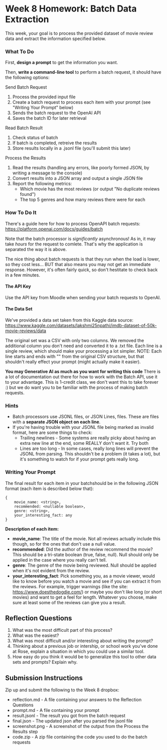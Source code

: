 # Week 8 Homework: Batch Data Extraction

This week, your goal is to process the provided dataset of movie review data and extract the information specified below. 

### What To Do
First, **design a prompt** to get the information you want. 

Then, **write a command-line tool** to perform a batch request, it should have the following options:

Send Batch Request
1. Process the provided input file
2. Create a batch request to process each item with your prompt (see "Writing Your Prompt" below)
3. Sends the batch request to the OpenAI API
4. Saves the batch ID for later retrieval

Read Batch Result
1. Check status of batch
2. If batch is completed, retreive the results
3. Store results locally in a .jsonl file (you'll submit this later)

Process the Results 
1. Read the results (handling any errors, like poorly formed JSON, by writing a message to the console)
2. Convert results into a JSON array and output a single JSON file
3. Report the following metrics:
    * Which movie has the most reviews (or output "No duplicate reviews found")
    * The top 5 genres and how many reviews there were for each


### How To Do It
There's a guide here for how to process OpenAPI batch requests: https://platform.openai.com/docs/guides/batch

Note that the batch processor is _significantly_ asynchronous! As in, it may take _hours_ for the request to comlete. That's why the application is separated the way it is above.

The nice thing about batch requests is that they run when the load is lower, so they cost less... BUT that also means you may not get an immediate response. However, it's often fairly quick, so don't hestitate to check back in a few minutes.

#### The API Key
Use the API key from Moodle when sending your batch requests to OpenAI. 

#### The Data Set
We've provided a data set taken from this Kaggle data source: https://www.kaggle.com/datasets/lakshmi25npathi/imdb-dataset-of-50k-movie-reviews/data 

The original set was a CSV with only two columns. We removed the additional column you don't need and converted it to a .txt file. Each line is a single review, which should make your processing a lot simpler. NOTE: Each line starts and ends with "" from the original CSV structure, but that shouldn't really effect your prompt (might actually make it easier).

**You may Generative AI as much as you want for writing this code** There is a lot of documentation out there for how to work with the Batch API, use it to your advantage. This is 1-credit class, we don't want this to take forever :) but we do want you to be familiar with the process of making batch requests.

### Hints
* Batch processors use JSONL files, or JSON Lines, files. These are files with a **separate JSON object on each line**. 
* If you're having trouble with your JSONL file being marked as invalid format, here are some things to check:
    * Trailing newlines - Some systems are really picky about having an extra new line at the end, some REALLY don't want it. Try both
    * Lines are too long - In some cases, really long lines will prevent the JSONL from parsing. This shouldn't be a problem (it takes a lot), but it's something to watch for if your prompt gets really long.



### Writing Your Prompt

The final result for each item in your batchshould be in the following JSON format (each item is described below that):

```
{
    movie_name: <string>,
    recommended: <nullable boolean>,
    genre: <string>,
    your_interesting_fact: any
}
```

**Description of each item:**
* **movie_name**: The title of the movie. Not all reviews actually include this though, so for the ones that don't use a null value. 
* **recommended**: Did the author of the review recommend the movie? This should be a tri-state boolean (true, false, null). Null should only be applied in the case where you really can't tell.
* **genre**: The genre of the movie being reviewed. Null should be applied when it's not evident from the review. 
* **your_interesting_fact**: Pick something you, as a movie viewer, would like to know before you watch a movie and see if you can extract it from the reviews. For example, trigger warnings (like the site: https://www.doesthedogdie.com/) or maybe you don't like long (or short movies) and want to get a feel for length. Whatever you choose, make sure at least some of the reviews can give you a result. 

## Reflection Questions
1. What was the most difficult part of this process?
1. What was the easiest?
1. What was most difficult and/or interesting about writing the prompt?
1. Thinking about a previous job or intership, or school work you've done at Rose, explain a situation in which you could use a similar tool.
1. How easy do you think it would be to generalize this tool to other data sets and prompts? Explain why.

## Submission Instructions
Zip up and submit the following to the Week 8 dropbox:

* reflection.md - A file containing your answers to the Reflection Questions
* prompt.md - A file containing your prompt
* result.jsonl - The result you got from the batch request
* final.json - The updated json after you parsed the jsonl file
* screenshot.png - A screenshot of the output from the Process the Results step
* code.zip - A zip file containing the code you used to do the batch requests

